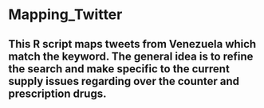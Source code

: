 # Mapping_Twitter

## This R script maps tweets from Venezuela which match the keyword. The general idea is to refine the search and make specific to the current supply issues regarding over the counter and prescription drugs.
